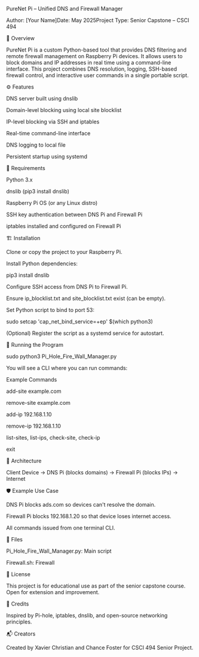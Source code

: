 PureNet Pi – Unified DNS and Firewall Manager

Author: [Your Name]Date: May 2025Project Type: Senior Capstone – CSCI 494

📌 Overview

PureNet Pi is a custom Python-based tool that provides DNS filtering and remote firewall management on Raspberry Pi devices. It allows users to block domains and IP addresses in real time using a command-line interface. This project combines DNS resolution, logging, SSH-based firewall control, and interactive user commands in a single portable script.

⚙️ Features

DNS server built using dnslib

Domain-level blocking using local site blocklist

IP-level blocking via SSH and iptables

Real-time command-line interface

DNS logging to local file

Persistent startup using systemd

🧰 Requirements

Python 3.x

dnslib (pip3 install dnslib)

Raspberry Pi OS (or any Linux distro)

SSH key authentication between DNS Pi and Firewall Pi

iptables installed and configured on Firewall Pi

🏗️ Installation

Clone or copy the project to your Raspberry Pi.

Install Python dependencies:

pip3 install dnslib

Configure SSH access from DNS Pi to Firewall Pi.

Ensure ip_blocklist.txt and site_blocklist.txt exist (can be empty).

Set Python script to bind to port 53:

sudo setcap 'cap_net_bind_service=+ep' $(which python3)

(Optional) Register the script as a systemd service for autostart.

🚀 Running the Program

sudo python3 Pi_Hole_Fire_Wall_Manager.py

You will see a CLI where you can run commands:

Example Commands

add-site example.com

remove-site example.com

add-ip 192.168.1.10

remove-ip 192.168.1.10

list-sites, list-ips, check-site, check-ip

exit

📡 Architecture

Client Device → DNS Pi (blocks domains) → Firewall Pi (blocks IPs) → Internet

🛡 Example Use Case

DNS Pi blocks ads.com so devices can't resolve the domain.

Firewall Pi blocks 192.168.1.20 so that device loses internet access.

All commands issued from one terminal CLI.

📁 Files

Pi_Hole_Fire_Wall_Manager.py: Main script

Firewall.sh: Firewall

📖 License

This project is for educational use as part of the senior capstone course. Open for extension and improvement.

🧠 Credits

Inspired by Pi-hole, iptables, dnslib, and open-source networking principles.

📬 Creators

Created by Xavier Christian and Chance Foster for CSCI 494 Senior Project.


